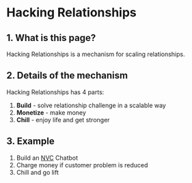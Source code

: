 # Hacking Relationships

## 1. What is this page?
Hacking Relationships is a mechanism for scaling relationships.

## 2. Details of the mechanism
Hacking Relationships has 4 parts:
1. **Build** - solve relationship challenge in a scalable way
1. **Monetize** - make money
1. **Chill** - enjoy life and get stronger

## 3. Example
1. Build an [NVC](https://oren.github.io/#/nvc/) Chatbot
1. Charge money if customer problem is reduced
1. Chill and go lift
